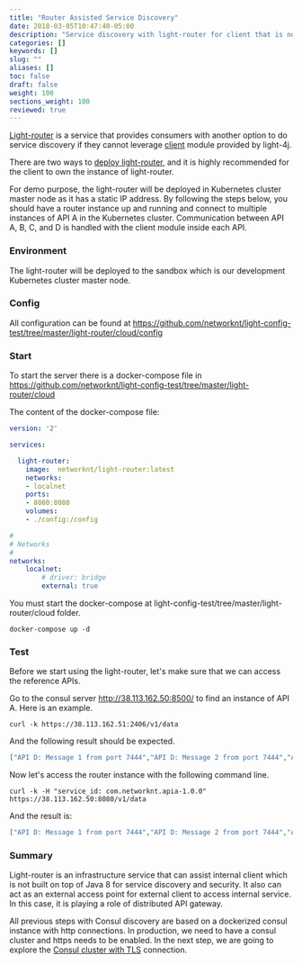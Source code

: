 ```yaml
---
title: "Router Assisted Service Discovery"
date: 2018-03-05T10:47:40-05:00
description: "Service discovery with light-router for client that is not running in a JVM. "
categories: []
keywords: []
slug: ""
aliases: []
toc: false
draft: false
weight: 100
sections_weight: 100
reviewed: true
---
```


[Light-router][] is a service that provides consumers with another option to do service discovery if they cannot leverage [client][] module provided by light-4j.

There are two ways to [deploy light-router][], and it is highly recommended for the client to own the instance of light-router.  

For demo purpose, the light-router will be deployed in Kubernetes cluster master node as it has a static IP address. By following the steps below, you should have a router instance up and running and connect to multiple instances of API A in the Kubernetes cluster. Communication between API A, B, C, and D is handled with the client module inside each API. 

### Environment

The light-router will be deployed to the sandbox which is our development Kubernetes cluster master node. 

### Config

All configuration can be found at https://github.com/networknt/light-config-test/tree/master/light-router/cloud/config

### Start 

To start the server there is a docker-compose file in https://github.com/networknt/light-config-test/tree/master/light-router/cloud

The content of the docker-compose file:

```yaml
version: '2'

services:

  light-router:
    image:  networknt/light-router:latest
    networks:
    - localnet
    ports:
    - 8080:8080
    volumes:
    - ./config:/config

#
# Networks
#
networks:
    localnet:
        # driver: bridge
        external: true

```

You must start the docker-compose at light-config-test/tree/master/light-router/cloud folder.

```
docker-compose up -d
``` 


### Test

Before we start using the light-router, let's make sure that we can access the reference APIs. 

Go to the consul server http://38.113.162.50:8500/ to find an instance of API A. Here is an example.  

```
curl -k https://38.113.162.51:2406/v1/data
```

And the following result should be expected. 

```json
["API D: Message 1 from port 7444","API D: Message 2 from port 7444","API B: Message 1","API B: Message 2","API C: Message 1","API C: Message 2","API A: Message 1","API A: Message 2"]
```

Now let's access the router instance with the following command line. 

```
curl -k -H "service_id: com.networknt.apia-1.0.0" https://38.113.162.50:8080/v1/data
```

And the result is:

```json
["API D: Message 1 from port 7444","API D: Message 2 from port 7444","API B: Message 1","API B: Message 2","API C: Message 1","API C: Message 2","API A: Message 1","API A: Message 2"]
```

### Summary

Light-router is an infrastructure service that can assist internal client which is not built on top of Java 8 for service discovery and security. It also can act as an external access point for external client to access internal service. In this case, it is playing a role of distributed API gateway.  

All previous steps with Consul discovery are based on a dockerized consul instance with http connections. In production, we need to have a consul cluster and https needs to be enabled. In the next step, we are going to explore the [Consul cluster with TLS] connection. 


[Light-router]: /service/router/
[client]: /concern/client/
[deploy light-router]: /service/router/location-ownership/
[Consul cluster with TLS]: /tutorial/common/discovery/consul-tls/
